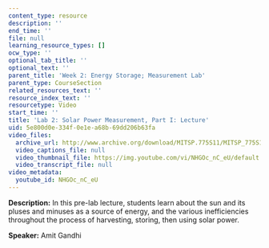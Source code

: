 ```yaml
---
content_type: resource
description: ''
end_time: ''
file: null
learning_resource_types: []
ocw_type: ''
optional_tab_title: ''
optional_text: ''
parent_title: 'Week 2: Energy Storage; Measurement Lab'
parent_type: CourseSection
related_resources_text: ''
resource_index_text: ''
resourcetype: Video
start_time: ''
title: 'Lab 2: Solar Power Measurement, Part I: Lecture'
uid: 5e800d0e-334f-0e1e-a68b-69dd206b63fa
video_files:
  archive_url: http://www.archive.org/download/MITSP.775S11/MITSP_775S11lab02-1_300k.mp4
  video_captions_file: null
  video_thumbnail_file: https://img.youtube.com/vi/NHGOc_nC_eU/default.jpg
  video_transcript_file: null
video_metadata:
  youtube_id: NHGOc_nC_eU
---
```


**Description:** In this pre-lab lecture, students learn about the sun and its pluses and minuses as a source of energy, and the various inefficiencies throughout the process of harvesting, storing, then using solar power.

**Speaker:** Amit Gandhi



